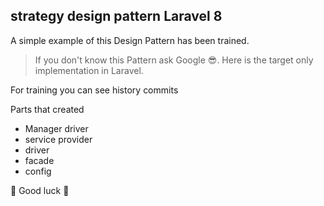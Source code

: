 
## strategy design pattern Laravel 8
A simple example of this Design Pattern has been trained. 
> If you don't know this Pattern ask Google :sunglasses:.
Here is the target only implementation in Laravel. 

For training you can see history commits 

Parts that created 

- Manager driver 
- service provider
- driver
- facade
- config

:turtle: Good luck :turtle:
